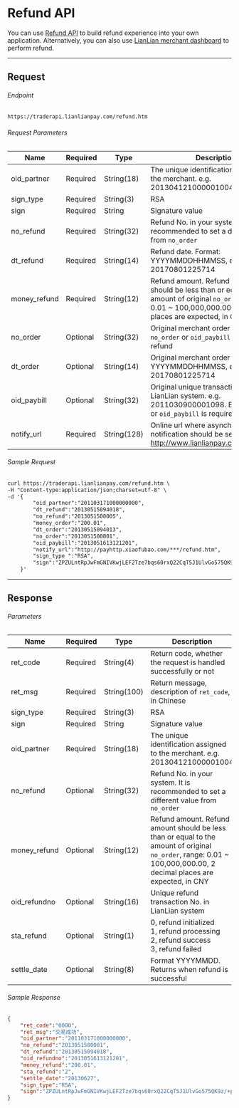 # Refund API

You can use [Refund API](#refund) to build refund experience into your own application. Alternatively, you can also use [LianLian merchant dashboard](https://b.lianlianpay.com/trader/login.htm) to perform refund.

***

## Request

###### Endpoint

```html
https://traderapi.lianlianpay.com/refund.htm
```

###### Request Parameters

|Name|Required|Type|Description|
|---|---|---|---|
|oid_partner|Required|String(18)|The unique identification assigned to the merchant. e.g. 201304121000001004|
|sign_type|Required|String(3)|RSA |
|sign|Required|String|Signature value|
|no_refund|Required|String(32)|Refund No. in your system. It is recommended to set a different value from ```no_order```|
|dt_refund|Required|String(14)|Refund date. Format: YYYYMMDDHHMMSS, e.g. 20170801225714|
|money_refund|Required|String(12)|Refund amount. Refund amount should be less than or equal to the amount of original ```no_order```, range: 0.01 ~ 100,000,000.00, 2 decimal places are expected, in CNY|
|no_order|Optional|String(32)|Original merchant order No. Either ```no_order``` or ```oid_paybill``` is required for refund|
|dt_order|Optional|String(14)|Original merchant order date. Format: YYYYMMDDHHMMSS, e.g. 20170801225714|
|oid_paybill|Optional|String(32)|Original unique transaction No. in LianLian system. e.g. 2011030900001098. Either ```no_order``` or ```oid_paybill``` is required for refund |
|notify_url|Required|String(128)|Online url where asynchronous notification should be sent, e.g. http://www.lianlianpay.com/help/notify|

###### Sample Request

```html
curl https://traderapi.lianlianpay.com/refund.htm \
-H "Content-type:application/json;charset=utf-8" \
-d '{
        "oid_partner":"201103171000000000",
        "dt_refund":"20130515094018",
        "no_refund":"2013051500005",
        "money_order":"200.01",
        "dt_order":"20130515094013",
        "no_order":"2013051500001",
        "oid_paybill":"2013051613121201",
        "notify_url":"http://payhttp.xiaofubao.com/***/refund.htm",
        "sign_type ":"RSA",
        "sign":"ZPZULntRpJwFmGNIVKwjLEF2Tze7bqs60rxQ22CqT5J1UlvGo575QK9z/+p+7E9cOoRoWzqR6xHZ6WVv3dloyGKDR0btvrdqPgUAoeaX/YOWzTh00vwcQ+HBtXE+vPTfAqjCTxiiSJEOY7ATCF1q7iP3sfQxhS0nDUug1LP3OLk="
    }'
```

***

## Response

###### Parameters

|Name|Required|Type|Description|
|---|---|---|---|
|ret_code|Required|String(4)|Return code, whether the request is handled successfully or not|
|ret_msg|Required|String(100)|Return message, description of ```ret_code```, in Chinese |
|sign_type|Required|String(3)|RSA |
|sign|Required|String|Signature value|
|oid_partner|Required|String(18)|The unique identification assigned to the merchant. e.g. 201304121000001004|
|no_refund|Optional|String(32)|Refund No. in your system. It is recommended to set a different value from ```no_order```|
|money_refund|Optional|String(12)|Refund amount. Refund amount should be less than or equal to the amount of original ```no_order```, range: 0.01 ~ 100,000,000.00, 2 decimal places are expected, in CNY|
|oid_refundno|Optional|String(16)| Unique refund transaction No. in LianLian system |
|sta_refund|Optional|String(1) | 0, refund initialized <br> 1, refund processing <br> 2, refund success <br> 3, refund failed |
|settle_date|Optional|String(8) | Format YYYYMMDD. Returns when refund is successful |

###### Sample Response

```json
{
    "ret_code":"0000",
    "ret_msg":"交易成功",
    "oid_partner":"201103171000000000",
    "no_refund":"2013051500001",
    "dt_refund":"20130515094018",
    "oid_refundno":"2013051613121201",
    "money_refund":"200.01",
    "sta_refund":"2",
    "settle_date":"20130627",
    "sign_type":"RSA", 
    "sign":"ZPZULntRpJwFmGNIVKwjLEF2Tze7bqs60rxQ22CqT5J1UlvGo575QK9z/+p+7E9cOoRoWzqR6xHZ6WVv3dloyGKDR0btvrdqPgUAoeaX/YOWzTh00vwcQ+HBtXE+vPTfAqjCTxiiSJEOY7ATCF1q7iP3sfQxhS0nDUug1LP3OLk="
}
```

